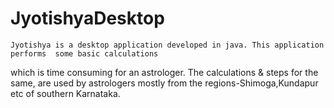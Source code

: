 JyotishyaDesktop
================

	Jyotishya is a desktop application developed in java. This application performs  some basic calculations 
which is time consuming for  an astrologer. The calculations &amp; steps for the same, are used by  astrologers
 mostly from the regions-Shimoga,Kundapur etc of southern Karnataka.